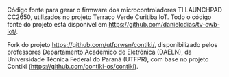Código fonte para gerar o firmware dos microcontroladores TI LAUNCHPAD CC2650, utilizados no projeto Terraço Verde Curitiba IoT. Todo o código fonte do projeto está disponível em https://github.com/danielcdias/tv-cwb-iot/.

Fork do projeto https://github.com/utfprwsn/contiki/, disponibilizado pelos professores Departamento Acadêmico de Eletrônica (DAELN), da Universidade Técnica Federal do Paraná (UTFPR), com base no projeto Contiki (https://github.com/contiki-os/contiki).

